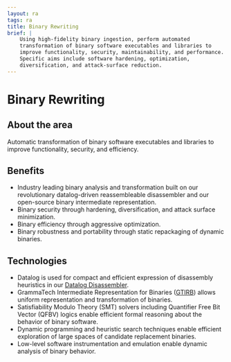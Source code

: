 ```yaml
---
layout: ra
tags: ra
title: Binary Rewriting
brief: |
    Using high-fidelity binary ingestion, perform automated
    transformation of binary software executables and libraries to
    improve functionality, security, maintainability, and performance.
    Specific aims include software hardening, optimization,
    diversification, and attack-surface reduction.
---
```


Binary Rewriting
================

## About the area
Automatic transformation of binary software executables and libraries
to improve functionality, security, and efficiency.

## Benefits
- Industry leading binary analysis and transformation built on our
  revolutionary datalog-driven reassembleable disassembler and our
  open-source binary intermediate representation.
- Binary security through hardening, diversification, and attack
  surface minimization.
- Binary efficiency through aggressive optimization.
- Binary robustness and portability through static repackaging of
  dynamic binaries.

## Technologies
- Datalog is used for compact and efficient expression of disassembly
  heuristics in our [Datalog Disassembler](https://github.com/GrammaTech/ddisasm).
- GrammaTech Intermediate Representation for Binaries
  ([GTIRB](https://github.com/GrammaTech/gtirb)) allows uniform
  representation and transformation of binaries.
- Satisfiability Modulo Theory (SMT) solvers including Quantifier Free
  Bit Vector (QFBV) logics enable efficient formal reasoning about the
  behavior of binary software.
- Dynamic programming and heuristic search techniques enable efficient
  exploration of large spaces of candidate replacement binaries.
- Low-level software instrumentation and emulation enable dynamic
  analysis of binary behavior.
